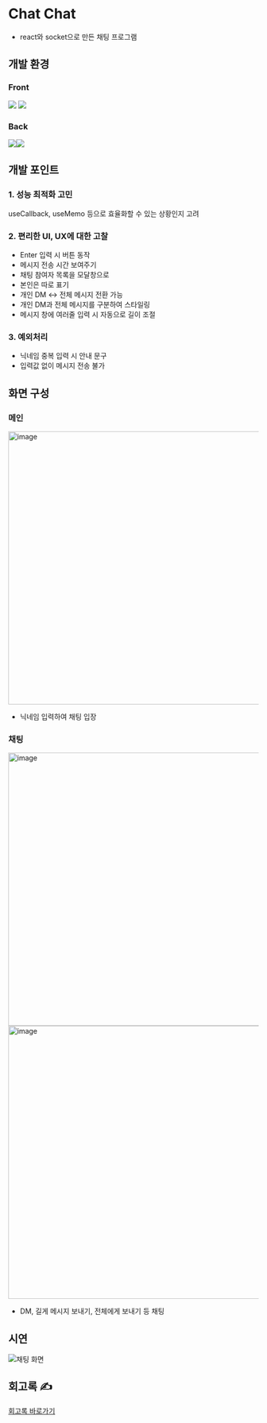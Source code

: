 # Chat Chat
- react와 socket으로 만든 채팅 프로그램

## 개발 환경
### Front
<img src="https://img.shields.io/badge/react-61DAFB?style=for-the-badge&logo=react&logoColor=black"> <img src="https://img.shields.io/badge/javascript-F7DF1E?style=for-the-badge&logo=javascript&logoColor=black">

### Back
<img src="https://img.shields.io/badge/node.js-339933?style=for-the-badge&logo=Node.js&logoColor=white"><img src="https://img.shields.io/badge/socket.io-010101?style=for-the-badge&logo=react&logoColor=black">

## 개발 포인트
### 1. 성능 최적화 고민
useCallback, useMemo 등으로 효율화할 수 있는 상황인지 고려
### 2. 편리한 UI, UX에 대한 고찰
- Enter 입력 시 버튼 동작
- 메시지 전송 시간 보여주기
- 채팅 참여자 목록을 모달창으로
- 본인은 따로 표기
- 개인 DM <-> 전체 메시지 전환 가능
- 개인 DM과 전체 메시지를 구분하여 스타일링
- 메시지 창에 여러줄 입력 시 자동으로 길이 조절

### 3. 예외처리
- 닉네임 중복 입력 시 안내 문구
- 입력값 없이 메시지 전송 불가

## 화면 구성
### 메인
<img width="550" alt="image" src="https://github.com/riverhye/chat/assets/77149171/8bbf6764-2a04-4f21-87f0-930cac4560b8">

- 닉네임 입력하여 채팅 입장


### 채팅
<img width="550" alt="image" src="https://github.com/riverhye/chat/assets/77149171/7257e72b-4148-41dc-b32d-949be7e85fc0">

<img width="550" alt="image" src="https://github.com/riverhye/chat/assets/77149171/0ddaf45b-d650-4ac5-b8cf-2b03212274a0">

- DM, 길게 메시지 보내기, 전체에게 보내기 등 채팅


## 시연
![채팅 화면](https://github.com/riverhye/chat/assets/77149171/f4c55cc3-4d30-4b8f-9796-29fb6e180e33)


## 회고록 ✍️
[회고록 바로가기](https://velog.io/@riverhye/chat-project)
